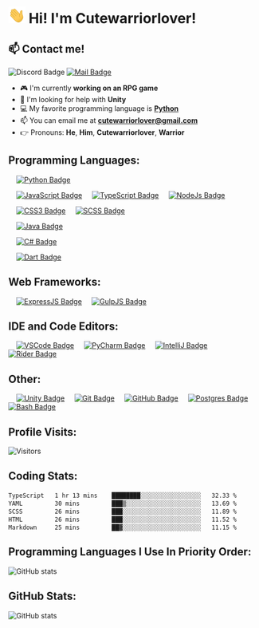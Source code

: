# <img src="./assets/gifs/waving-hand.gif" width="34px"> Hi! I'm Cutewarriorlover!

## :mailbox: Contact me!

![Discord Badge](https://img.shields.io/badge/Discord-Cutewarriorlover%236792-blue) [![Mail Badge](https://img.shields.io/badge/-Cutewarriorlover-c0392b?logo=gmail&logoColor=white&labelColor=c0392)](mailto:cutewarriorlover@gmail.com)

- :video_game: I'm currently **working on an RPG game**
- :thinking: I'm looking for help with **Unity**
- :computer: My favorite programming language is [**Python**](https://python.org)
- :mailbox: You can email me at [**cutewarriorlover@gmail.com**](mailto:cutewarriorlover@gmail.com)
- :point_right: Pronouns: **He**, **Him**, **Cutewarriorlover**, **Warrior**

## Programming Languages:
&nbsp;&nbsp;&nbsp;&nbsp;[![Python Badge](https://img.shields.io/badge/-Python-4b8bbe?style=for-the-badge&logo=Python&labelColor=black)](https://python.org)

&nbsp;&nbsp;&nbsp;&nbsp;[![JavaScript Badge](https://img.shields.io/badge/-JavaScript-F0DB4F?style=for-the-badge&logo=JavaScript&labelColor=black)](https://www.ecma-international.org/)
&nbsp;&nbsp;&nbsp;&nbsp;[![TypeScript Badge](https://img.shields.io/badge/-Typescript-007acc?style=for-the-badge&labelColor=black&logo=typescript&logoColor=007acc)](https://www.typescriptlang.org/)
&nbsp;&nbsp;&nbsp;&nbsp;[![NodeJs Badge](https://img.shields.io/badge/-Nodejs-3C873A?style=for-the-badge&labelColor=black&logo=node.js&logoColor=3C873A)](https://nodejs.org)

&nbsp;&nbsp;&nbsp;&nbsp;[![CSS3 Badge](https://img.shields.io/badge/-CSS3-1572B6?style=for-the-badge&labelColor=black&logo=css3&logoColor=3C873A)](https://www.w3.org/Style/CSS/Overview.en.html)
&nbsp;&nbsp;&nbsp;&nbsp;[![SCSS Badge](https://img.shields.io/badge/-SCSS-CC6699?style=for-the-badge&labelColor=black&logo=sass&logoColor=3C873A)](https://sass-lang.com)

&nbsp;&nbsp;&nbsp;&nbsp;[![Java Badge](https://img.shields.io/badge/-Java-5382a1?style=for-the-badge&logo=Java&labelColor=black)](https://www.java.com/)

&nbsp;&nbsp;&nbsp;&nbsp;[![C# Badge](https://img.shields.io/badge/-C%23-blue?style=for-the-badge&logo=CSharp&labelColor=black)](https://docs.microsoft.com/en-us/dotnet/csharp/)

&nbsp;&nbsp;&nbsp;&nbsp;[![Dart Badge](https://img.shields.io/badge/-Dart-0175c2?style=for-the-badge&logo=Dart&labelColor=black)](https://dart.dev/)

## Web Frameworks:
&nbsp;&nbsp;&nbsp;&nbsp;[![ExpressJS Badge](https://img.shields.io/badge/-ExpressJS-black?style=for-the-badge&logo=Express&labelColor=black)](http://expressjs.com/)
&nbsp;&nbsp;&nbsp;&nbsp;[![GulpJS Badge](https://img.shields.io/badge/-GulpJS-%2CF4647?style=for-the-badge&logo=gulp&labelColor=black)](https://gulpjs.com/)

## IDE and Code Editors:
&nbsp;&nbsp;&nbsp;&nbsp;[![VSCode Badge](https://img.shields.io/badge/-Visual%20Studio%20Code-%23007ACC?style=for-the-badge&logo=visual-studio-code&labelColor=black)](https://code.visualstudio.com/)
&nbsp;&nbsp;&nbsp;&nbsp;[![PyCharm Badge](https://img.shields.io/badge/-PyCharm-black?style=for-the-badge&logo=PyCharm&labelColor=black)](https://www.jetbrains.com/idea/)
&nbsp;&nbsp;&nbsp;&nbsp;[![IntelliJ Badge](https://img.shields.io/badge/-IntelliJ%20IDEA-black?style=for-the-badge&logo=IntelliJ-IDEA&labelColor=black)](https://www.jetbrains.com/pycharm/)
&nbsp;&nbsp;&nbsp;&nbsp;[![Rider Badge](https://img.shields.io/badge/-Rider-black?style=for-the-badge&logo=Rider&labelColor=black)](https://www.jetbrains.com/rider/)

## Other:
&nbsp;&nbsp;&nbsp;&nbsp;[![Unity Badge](https://img.shields.io/badge/-Unity-black?style=for-the-badge&logo=Unity&labelColor=black)](https://unity.com/)
&nbsp;&nbsp;&nbsp;&nbsp;[![Git Badge](https://img.shields.io/badge/-Git-F05032?style=for-the-badge&logo=Git&labelColor=black)](http://git-scm.com/)
&nbsp;&nbsp;&nbsp;&nbsp;[![GitHub Badge](https://img.shields.io/badge/-GitHub-181717?style=for-the-badge&logo=GitHub&labelColor=black)](https://github.com/)
&nbsp;&nbsp;&nbsp;&nbsp;[![Postgres Badge](https://img.shields.io/badge/-PostGreSQL-4169E1?style=for-the-badge&logo=PostgreSQL&labelColor=black)](https://www.postgresql.org/)
&nbsp;&nbsp;&nbsp;&nbsp;[![Bash Badge](https://img.shields.io/badge/-Bash-4EAA25?style=for-the-badge&logo=GNU-Bash&labelColor=black)](https://www.postgresql.org/)

## Profile Visits:
![Visitors](https://visitor-badge.glitch.me/badge?page_id=Cutewarriorlover.Cutewarriorlover)

## Coding Stats:
<!--START_SECTION:waka-->
```text
TypeScript   1 hr 13 mins    ████████░░░░░░░░░░░░░░░░░   32.33 % 
YAML         30 mins         ███▒░░░░░░░░░░░░░░░░░░░░░   13.69 % 
SCSS         26 mins         ███░░░░░░░░░░░░░░░░░░░░░░   11.89 % 
HTML         26 mins         ███░░░░░░░░░░░░░░░░░░░░░░   11.52 % 
Markdown     25 mins         ██▓░░░░░░░░░░░░░░░░░░░░░░   11.15 % 
```
<!--END_SECTION:waka-->

## Programming Languages I Use In Priority Order:

![GitHub stats](https://github-readme-stats.vercel.app/api/top-langs?username=Cutewarriorlover)

## GitHub Stats:
![GitHub stats](https://github-readme-stats.vercel.app/api?username=Cutewarriorlover&show_icons=true&theme=tokyonight)
